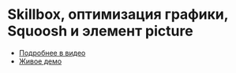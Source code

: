 # Skillbox, оптимизация графики, Squoosh и элемент picture

- [Подробнее в видео](https://youtu.be/gHLPBlzGRT8)
- [Живое демо](https://pepelsbey.github.io/playground/10/)
